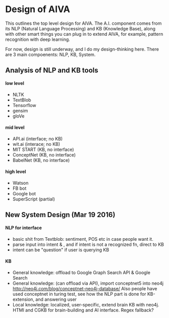 # Design of AIVA

This outlines the top level design for AIVA. The A.I. component comes from its NLP (Natural Language Processing) and KB (Knowledge Base), along with other smart things you can plug in to extend AIVA, for example, pattern recognition with deep learning.

For now, design is still underway, and I do my design-thinking here. There are 3 main compoenents: NLP, KB, System.


## Analysis of NLP and KB tools


#### low level

- NLTK
- TextBlob
- Tensorflow
- gensim
- gloVe

#### mid level

- API.ai (interface; no KB)
- wit.ai (interace; no KB)
- MIT START (KB, no interface)
- ConceptNet (KB, no interface)
- BabelNet (KB, no interface)

#### high level

- Watson
- FB bot
- Google bot
- SuperScript (partial)


## New System Design (Mar 19 2016)


#### NLP for interface
- basic shit from Textblob: sentiment, POS etc in case people want it.
- parse input into intent & <args>, and if intent is not a recognized fn, direct to KB
- intent can be "question" if user is querying KB


#### KB

- General knowledge: offload to Google Graph Search API & Google Search
- General knowledge: (can offload via API), import conceptnet5 into neo4j http://neo4j.com/blog/conceptnet-neo4j-database/ Also people have used conceptnet in turing test, see how the NLP part is done for KB-extension, and answering user
- Local knowledge: localized, user-specific, extend brain KB with neo4j. HTMI and CGKB for brain-building and AI interface. Regex fallback?

